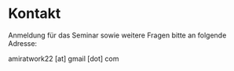 # Kontakt


Anmeldung für das Seminar sowie weitere Fragen bitte an folgende Adresse:

amiratwork22 [at] gmail [dot] com